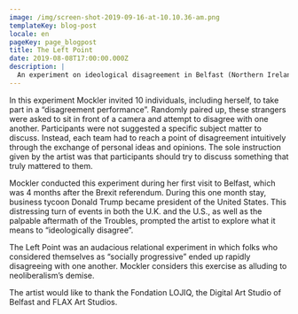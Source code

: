 ```yaml
---
image: /img/screen-shot-2019-09-16-at-10.10.36-am.png
templateKey: blog-post
locale: en
pageKey: page_blogpost
title: The Left Point
date: 2019-08-08T17:00:00.000Z
description: |
  An experiment on ideological disagreement in Belfast (Northern Ireland, UK).
---
```

In this experiment Mockler invited 10 individuals, including herself, to take part in a “disagreement performance”. Randomly paired up, these strangers were asked to sit in front of a camera and attempt to disagree with one another. Participants were not suggested a specific subject matter to discuss. Instead, each team had to reach a point of disagreement intuitively through the exchange of personal ideas and opinions. The sole instruction given by the artist was that participants should try to discuss something that truly mattered to them.

Mockler conducted this experiment during her first visit to Belfast, which was 4 months after the Brexit referendum. During this one month stay, business tycoon Donald Trump became president of the United States. This distressing turn of events in both the U.K. and the U.S., as well as the palpable aftermath of the Troubles, prompted the artist to explore what it means to “ideologically disagree”.

The Left Point was an audacious relational experiment in which folks who considered themselves as “socially progressive” ended up rapidly disagreeing with one another. Mockler considers this exercise as alluding to neoliberalism’s demise.

The artist would like to thank the Fondation LOJIQ, the Digital Art Studio of Belfast and FLAX Art Studios.

